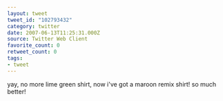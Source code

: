 ```yaml
---
layout: tweet
tweet_id: "102793432"
category: twitter
date: 2007-06-13T11:25:31.000Z
source: Twitter Web Client
favorite_count: 0
retweet_count: 0
tags:
- tweet
---
```


yay, no more lime green shirt, now i've got a maroon remix shirt!  so much better!
